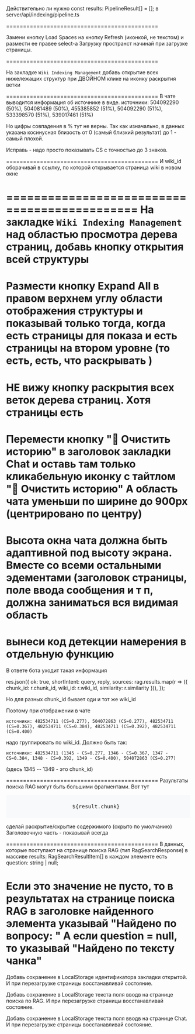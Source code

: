 Действительно ли нужно
const results: PipelineResult[] = [];
в server/api/indexing/pipeline.ts

=============================================

Замени кнопку  Load Spaces на кнопку Refresh (иконкой, не текстом) и размести ее правее select-а
Загрузку пространст начинай при загрузке страницы.

=============================================

На закладке `Wiki Indexing Management` добавь открытие всех нижележащих структур при ДВОЙНОМ клике на иконку раскрытия ветки

=============================================
В чате выводится информация об источнике в виде.
источники: 504092290 (50%), 504081489 (50%), 455385852 (51%), 504092290 (51%), 533398570 (51%), 539017461 (51%)

Но цифры совпадения в % тут не верны. Так как изначально, в данных указана косинусная близость от 0 (самый близкий результат) до 1 - самый плохой.

Исправь - надо просто показывать CS с точностью до 3 знаков.

=============================================
И wiki_id оборачивай в ссылку, по которой открывается страница wiki в новом окне

=============================================
На закладке `Wiki Indexing Management` над областью просмотра дерева страниц, добавь кнопку открытия всей структуры
=============================================
Размести кнопку Expand All в правом верхнем углу области отображения структуры и показывай только тогда, когда есть страницы для показа и есть страницы на втором уровне (то есть, есть, что раскрывать )
=============================================
НЕ вижу кнопку раскрытия всех веток дерева страниц. Хотя страницы есть
=============================================
Перемести кнопку "🧹 Очистить историю" в заголовок закладки Chat и оставь там только кликабельную иконку с тайтлом  "🧹 Очистить историю"
А область чата уменьши по ширине до 900px (центрировано по центру)
=============================================
Высота окна чата должна быть адаптивной под высоту экрана.
Вместе со всеми остальными эдементами (заголовок страницы, поле ввода сообщения и т п, должна заниматься вся видимая область 
=============================================
вынеси код детекции намерения в отдельную функцию
=============================================
В ответе бота уходит такая информация

res.json({
ok: true,
shortIntent: query,
reply,
sources: rag.results.map(r => ({ chunk_id: r.chunk_id, wiki_id: r.wiki_id, similarity: r.similarity })),
});

Но для разных chunk_id бывает оди и тот же wiki_id

Поэтому при отображении в чате
```
источники: 482534711 (CS=0.277), 504072863 (CS=0.277), 482534711 (CS=0.367), 482534711 (CS=0.384), 482534711 (CS=0.392), 482534711 (CS=0.400)
```

надо группировать по wiki_id. Должно быть так:

```
источники: 482534711 (1345 - CS=0.277, 1346 - CS=0.367, 1347 - CS=0.384, 1348 - CS=0.392, 1349 - CS=0.400), 504072863 (CS=0.277)
```
(здесь 1345 -- 1349 - это chunk_id)


=============================================
Разультаты поиска RAG могут быть большими фрагментами.
Вот тут 
<div style="white-space: pre-wrap; font-family: monospace; background: #f8f9fa; padding: 0.5rem; border-radius: 4px; font-size: 0.9rem;">
                    ${result.chunk}
                </div>

сделай раскрытие/скрытие содержимого (скрыто по умолчанию)
Заголовочную часть - показывай всегда

=============================================
В данных, которые поступают на странице поиска RAG (тип RagSearchResponse) в массиве results: RagSearchResultItem[] в каждом элементе есть question: string | null;

Если это значение не пусто, то в результатах на странице поиска RAG в заголовке найденного элемента указывай "Найдено по вопросу: <question>"
А если question = null, то указывай
"Найдено по тексту чанка"
=============================================
Добавь сохранение в LocalStorage идентификатора закладки открытой.
И при перезагрузке страницы восстанавливай состояние.

Добавь сохранение в LocalStorage текста поля вводв на странице поиска по RAG.
И при перезагрузке страницы восстанавливай состояние.

Добавь сохранение в LocalStorage текста поля вводв на странице Chat.
И при перезагрузке страницы восстанавливай состояние.
